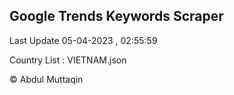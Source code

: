 

## Google Trends Keywords Scraper 
 
Last Update 05-04-2023 , 02:55:59

Country List :
VIETNAM.json



© Abdul Muttaqin 
